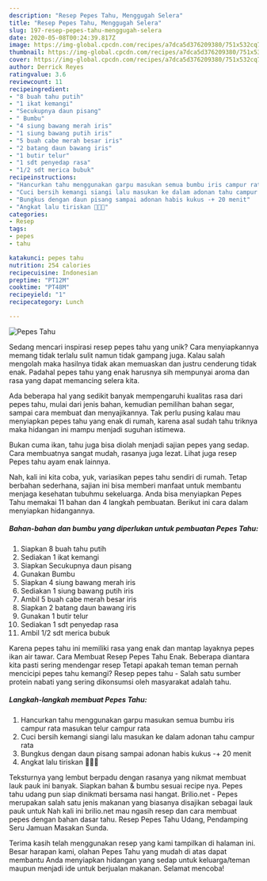 ```yaml
---
description: "Resep Pepes Tahu, Menggugah Selera"
title: "Resep Pepes Tahu, Menggugah Selera"
slug: 197-resep-pepes-tahu-menggugah-selera
date: 2020-05-08T00:24:39.817Z
image: https://img-global.cpcdn.com/recipes/a7dca5d376209380/751x532cq70/pepes-tahu-foto-resep-utama.jpg
thumbnail: https://img-global.cpcdn.com/recipes/a7dca5d376209380/751x532cq70/pepes-tahu-foto-resep-utama.jpg
cover: https://img-global.cpcdn.com/recipes/a7dca5d376209380/751x532cq70/pepes-tahu-foto-resep-utama.jpg
author: Derrick Reyes
ratingvalue: 3.6
reviewcount: 11
recipeingredient:
- "8 buah tahu putih"
- "1 ikat kemangi"
- "Secukupnya daun pisang"
- " Bumbu"
- "4 siung bawang merah iris"
- "1 siung bawang putih iris"
- "5 buah cabe merah besar iris"
- "2 batang daun bawang iris"
- "1 butir telur"
- "1 sdt penyedap rasa"
- "1/2 sdt merica bubuk"
recipeinstructions:
- "Hancurkan tahu menggunakan garpu masukan semua bumbu iris campur rata masukan telur campur rata"
- "Cuci bersih kemangi siangi lalu masukan ke dalam adonan tahu campur rata"
- "Bungkus dengan daun pisang sampai adonan habis kukus -+ 20 menit"
- "Angkat lalu tiriskan 💞💞💞"
categories:
- Resep
tags:
- pepes
- tahu

katakunci: pepes tahu 
nutrition: 254 calories
recipecuisine: Indonesian
preptime: "PT12M"
cooktime: "PT48M"
recipeyield: "1"
recipecategory: Lunch

---
```



![Pepes Tahu](https://img-global.cpcdn.com/recipes/a7dca5d376209380/751x532cq70/pepes-tahu-foto-resep-utama.jpg)

Sedang mencari inspirasi resep pepes tahu yang unik? Cara menyiapkannya memang tidak terlalu sulit namun tidak gampang juga. Kalau salah mengolah maka hasilnya tidak akan memuaskan dan justru cenderung tidak enak. Padahal pepes tahu yang enak harusnya sih mempunyai aroma dan rasa yang dapat memancing selera kita.

Ada beberapa hal yang sedikit banyak mempengaruhi kualitas rasa dari pepes tahu, mulai dari jenis bahan, kemudian pemilihan bahan segar, sampai cara membuat dan menyajikannya. Tak perlu pusing kalau mau menyiapkan pepes tahu yang enak di rumah, karena asal sudah tahu triknya maka hidangan ini mampu menjadi suguhan istimewa.

Bukan cuma ikan, tahu juga bisa diolah menjadi sajian pepes yang sedap. Cara membuatnya sangat mudah, rasanya juga lezat. Lihat juga resep Pepes tahu ayam enak lainnya.


Nah, kali ini kita coba, yuk, variasikan pepes tahu sendiri di rumah. Tetap berbahan sederhana, sajian ini bisa memberi manfaat untuk membantu menjaga kesehatan tubuhmu sekeluarga. Anda bisa menyiapkan Pepes Tahu memakai 11 bahan dan 4 langkah pembuatan. Berikut ini cara dalam menyiapkan hidangannya.

<!--inarticleads1-->

##### Bahan-bahan dan bumbu yang diperlukan untuk pembuatan Pepes Tahu:

1. Siapkan 8 buah tahu putih
1. Sediakan 1 ikat kemangi
1. Siapkan Secukupnya daun pisang
1. Gunakan  Bumbu
1. Siapkan 4 siung bawang merah iris
1. Sediakan 1 siung bawang putih iris
1. Ambil 5 buah cabe merah besar iris
1. Siapkan 2 batang daun bawang iris
1. Gunakan 1 butir telur
1. Sediakan 1 sdt penyedap rasa
1. Ambil 1/2 sdt merica bubuk


Karena pepes tahu ini memiliki rasa yang enak dan mantap layaknya pepes ikan air tawar. Cara Membuat Resep Pepes Tahu Enak. Beberapa diantara kita pasti sering mendengar resep Tetapi apakah teman teman pernah mencicipi pepes tahu kemangi? Resep pepes tahu - Salah satu sumber protein nabati yang sering dikonsumsi oleh masyarakat adalah tahu. 

<!--inarticleads2-->

##### Langkah-langkah membuat Pepes Tahu:

1. Hancurkan tahu menggunakan garpu masukan semua bumbu iris campur rata masukan telur campur rata
1. Cuci bersih kemangi siangi lalu masukan ke dalam adonan tahu campur rata
1. Bungkus dengan daun pisang sampai adonan habis kukus -+ 20 menit
1. Angkat lalu tiriskan 💞💞💞


Teksturnya yang lembut berpadu dengan rasanya yang nikmat membuat lauk pauk ini banyak. Siapkan bahan &amp; bumbu sesuai recipe nya. Pepes tahu udang pun siap dinikmati bersama nasi hangat. Brilio.net - Pepes merupakan salah satu jenis makanan yang biasanya disajikan sebagai lauk pauk untuk Nah kali ini brilio.net mau ngasih resep dan cara membuat pepes dengan bahan dasar tahu. Resep Pepes Tahu Udang, Pendamping Seru Jamuan Masakan Sunda. 

Terima kasih telah menggunakan resep yang kami tampilkan di halaman ini. Besar harapan kami, olahan Pepes Tahu yang mudah di atas dapat membantu Anda menyiapkan hidangan yang sedap untuk keluarga/teman maupun menjadi ide untuk berjualan makanan. Selamat mencoba!
